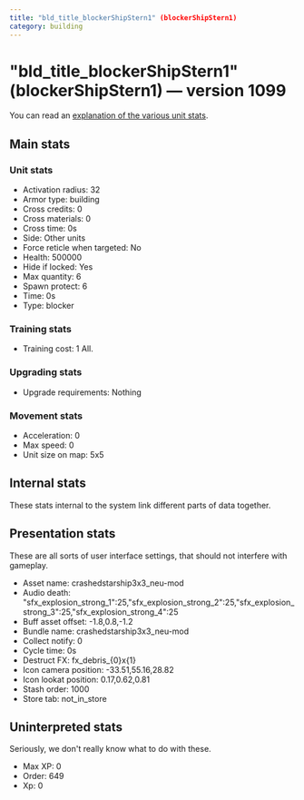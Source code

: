 ```yaml
---
title: "bld_title_blockerShipStern1" (blockerShipStern1)
category: building
---
```


# "bld_title_blockerShipStern1" (blockerShipStern1) — version 1099

You can read an [explanation  of the various unit stats](unitexplained.md).

## Main stats

### Unit stats

  * Activation radius: 32
  * Armor type: building
  * Cross credits: 0
  * Cross materials: 0
  * Cross time: 0s
  * Side: Other units
  * Force reticle when targeted: No
  * Health: 500000
  * Hide if locked: Yes
  * Max quantity: 6
  * Spawn protect: 6
  * Time: 0s
  * Type: blocker

### Training stats

  * Training cost: 1 All.

### Upgrading stats

  * Upgrade requirements: Nothing

### Movement stats

  * Acceleration: 0
  * Max speed: 0
  * Unit size on map: 5x5

## Internal stats

These stats internal to the system link different parts of data together.


## Presentation stats

These are all sorts of user interface settings, that should not interfere with gameplay.

  * Asset name: crashedstarship3x3_neu-mod
  * Audio death: "sfx_explosion_strong_1":25,"sfx_explosion_strong_2":25,"sfx_explosion_strong_3":25,"sfx_explosion_strong_4":25
  * Buff asset offset: -1.8,0.8,-1.2
  * Bundle name: crashedstarship3x3_neu-mod
  * Collect notify: 0
  * Cycle time: 0s
  * Destruct FX: fx_debris_{0}x{1}
  * Icon camera position: -33.51,55.16,28.82
  * Icon lookat position: 0.17,0.62,0.81
  * Stash order: 1000
  * Store tab: not_in_store

## Uninterpreted stats

Seriously, we don't really know what to do with these.

  * Max XP: 0
  * Order: 649
  * Xp: 0

